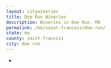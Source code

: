 ```yaml
---
layout: citywineries
title: Doe Run Wineries
description: Wineries in Doe Run, MO
permalink: /mo/saint-francois/doe-run/
state: mo
county: saint francois
city: doe run
---
```

-
